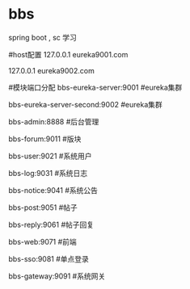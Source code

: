 # bbs
spring boot , sc 学习


#host配置
127.0.0.1 eureka9001.com

127.0.0.1 eureka9002.com





#模块端口分配
bbs-eureka-server:9001          #eureka集群

bbs-eureka-server-second:9002   #eureka集群

bbs-admin:8888                  #后台管理

bbs-forum:9011                  #版块

bbs-user:9021                   #系统用户
    
bbs-log:9031                    #系统日志

bbs-notice:9041                 #系统公告

bbs-post:9051                   #帖子

bbs-reply:9061                  #帖子回复

bbs-web:9071                    #前端

bbs-sso:9081                    #单点登录

bbs-gateway:9091                #系统网关

